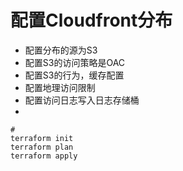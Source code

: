 # 配置Cloudfront分布

* 配置分布的源为S3
* 配置S3的访问策略是OAC
* 配置S3的行为，缓存配置
* 配置地理访问限制
* 配置访问日志写入日志存储桶
* 

```
# 
terraform init
terraform plan
terraform apply
```

